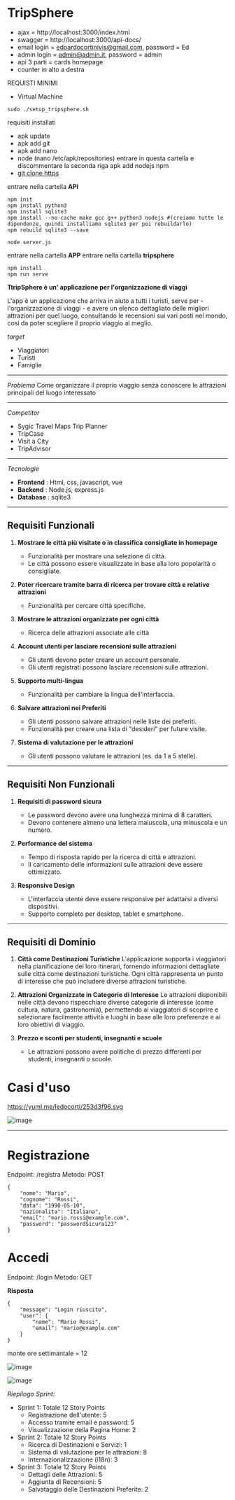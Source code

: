 # TripSphere

- ajax = http://localhost:3000/index.html
- swagger = http://localhost:3000/api-docs/
- email login = edoardocortinivis@gmail.com, password = Ed
- admin login = admin@admin.it, password = admin
- api 3 parti = cards homepage
- counter in alto a destra

REQUISTI MINIMI
- Virtual Machine
```
sudo ./setup_tripsphere.sh
```

requisiti installati 
- apk update
- apk add git
- apk add nano
- node (nano /etc/apk/repositories) entrare in questa cartella e discommentare la seconda riga
apk add nodejs npm
- [git clone https](https://github.com/edoardocortinovis/TripSphere.git)


entrare nella cartella **API**
```
npm init
npm install python3
npm install sqlite3
npm install --no-cache make gcc g++ python3 nodejs #(creiamo tutte le dipendenze, quindi installiamo sqlite3 per poi rebuildarlo)
npm rebuild sqlite3 --save

node server.js
```

entrare nella cartella **APP**
entrare nella cartella **tripsphere**
```
npm install
npm run serve
```

**TtripSphere è un' applicazione per l'organizzazione di viaggi** 

L'app è un applicazione che arriva in aiuto a tutti i turisti, serve per - l'organizzazione di viaggi - e avere un elenco dettagliato delle migliori attrazioni per quel luogo, consultando le recensioni sui vari posti nel mondo, cosi da poter scegliere il proprio viaggio al meglio.


*target* 
- Viaggiatori
- Turisti
- Famiglie

------------------------------------------

*Problema* 
Come organizzare il proprio viaggio senza conoscere le attrazioni principali del luogo interessato

------------------------------------------

*Competitor* 
   - Sygic Travel Maps Trip Planner
   - TripCase
   - Visit a City
   - TripAdvisor

------------------------------------------

*Tecnologie*
   - **Frontend** : Html, css, javascript, vue
   - **Backend** : Node.js, express.js
   - **Database** : sqlite3

------------------------------------------

## Requisiti Funzionali

1. **Mostrare le città più visitate o in classifica consigliate in homepage**
   - Funzionalità per mostrare una selezione di città.
   - Le città possono essere visualizzate in base alla loro popolarità o consigliate.

2. **Poter ricercare tramite barra di ricerca per trovare città e relative attrazioni**
   - Funzionalità per cercare città specifiche.

3. **Mostrare le attrazioni organizzate per ogni città**
   - Ricerca delle attrazioni associate alle città

4. **Account utenti per lasciare recensioni sulle attrazioni**
   - Gli utenti devono poter creare un account personale.
   - Gli utenti registrati possono lasciare recensioni sulle attrazioni.

5. **Supporto multi-lingua**
   - Funzionalità per cambiare la lingua dell'interfaccia.

6. **Salvare attrazioni nei Preferiti**
   - Gli utenti possono salvare attrazioni nelle liste dei preferiti.
   - Funzionalità per creare una lista di "desideri" per future visite.

7. **Sistema di valutazione per le attrazioni**
   - Gli utenti possono valutare le attrazioni (es. da 1 a 5 stelle).

---

## Requisiti Non Funzionali

1. **Requisiti di password sicura**
   - Le password devono avere una lunghezza minima di 8 caratteri.
   - Devono contenere almeno una lettera maiuscola, una minuscola e un numero.

2. **Performance del sistema**
   - Tempo di risposta rapido per la ricerca di città e attrazioni.
   - Il caricamento delle informazioni sulle attrazioni deve essere ottimizzato.

3. **Responsive Design**
   - L'interfaccia utente deve essere responsive per adattarsi a diversi dispositivi.
   - Supporto completo per desktop, tablet e smartphone.

---

## Requisiti di Dominio

1. **Città come Destinazioni Turistiche**
L'applicazione supporta i viaggiatori nella pianificazione dei loro itinerari, fornendo informazioni dettagliate sulle città come destinazioni turistiche. Ogni città rappresenta un punto di interesse che può includere diverse attrazioni turistiche.

2. **Attrazioni Organizzate in Categorie di Interesse**
Le attrazioni disponibili nelle città devono rispecchiare diverse categorie di interesse (come cultura, natura, gastronomia), permettendo ai viaggiatori di scoprire e selezionare facilmente attività e luoghi in base alle loro preferenze e ai loro obiettivi di viaggio.

3. **Prezzo e sconti per studenti, insegnanti e scuole**
   - Le attrazioni possono avere politiche di prezzo differenti per studenti, insegnanti o scuole.


# Casi d'uso 

https://yuml.me/ledocorti/253d3f96.svg

![image](https://github.com/user-attachments/assets/288ee88d-3269-4038-98e6-f626dbb92db1)

------------------------------------------


# Registrazione
Endpoint: /registra
Metodo: POST

```
{
    "nome": "Mario",
    "cognome": "Rossi",
    "data": "1990-05-10",
    "nazionalita": "Italiana",
    "email": "mario.rossi@example.com",
    "password": "passwordSicura123"
}
```

# Accedi
Endpoint: /login
Metodo: GET

**Risposta**

```
{
    "message": "Login riuscito",
    "user": {
        "name": "Mario Rossi",
        "email": "mario@example.com"
    }
}
```


monte ore settimantale = 12

![image](https://github.com/user-attachments/assets/f205b5b0-38f7-4996-a83a-5f33dfcabfd5)


![image](https://github.com/user-attachments/assets/7d491ae0-9c28-4835-8676-2ea8c6e8f2cb)

*Riepilogo Sprint:*
- Sprint 1: Totale 12 Story Points
   - Registrazione dell'utente: 5
   - Accesso tramite email e password: 5   
   - Visualizzazione della Pagina Home: 2
- Sprint 2: Totale 12 Story Points
   - Ricerca di Destinazioni e Servizi: 1
   - Sistema di valutazione per le attrazioni: 8
   - Internazionalizzazione (i18n): 3
- Sprint 3: Totale 12 Story Points
   - Dettagli delle Attrazioni: 5
   - Aggiunta di Recensioni: 5
   - Salvataggio delle Destinazioni Preferite: 2
